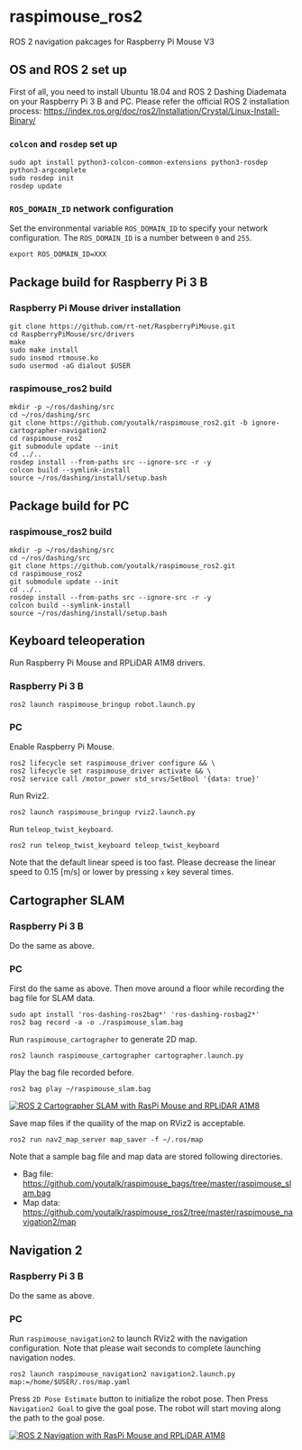 # raspimouse_ros2
ROS 2 navigation pakcages for Raspberry Pi Mouse V3

## OS and ROS 2 set up

First of all, you need to install Ubuntu 18.04 and ROS 2 Dashing Diademata on your Raspberry Pi 3 B and PC.
Please refer the official ROS 2 installation process: https://index.ros.org/doc/ros2/Installation/Crystal/Linux-Install-Binary/

### `colcon` and `rosdep` set up

```
sudo apt install python3-colcon-common-extensions python3-rosdep python3-argcomplete
sudo rosdep init
rosdep update
```

### `ROS_DOMAIN_ID` network configuration

Set the environmental variable `ROS_DOMAIN_ID` to specify your network configuration.
The `ROS_DOMAIN_ID` is a number between `0` and `255`.

```
export ROS_DOMAIN_ID=XXX
```

## Package build for Raspberry Pi 3 B

### Raspberry Pi Mouse driver installation

```
git clone https://github.com/rt-net/RaspberryPiMouse.git
cd RaspberryPiMouse/src/drivers
make
sudo make install
sudo insmod rtmouse.ko
sudo usermod -aG dialout $USER
```

### raspimouse_ros2 build

```
mkdir -p ~/ros/dashing/src
cd ~/ros/dashing/src
git clone https://github.com/youtalk/raspimouse_ros2.git -b ignore-cartographer-navigation2
cd raspimouse_ros2
git submodule update --init
cd ../..
rosdep install --from-paths src --ignore-src -r -y
colcon build --symlink-install
source ~/ros/dashing/install/setup.bash
```

## Package build for PC

### raspimouse_ros2 build

```
mkdir -p ~/ros/dashing/src
cd ~/ros/dashing/src
git clone https://github.com/youtalk/raspimouse_ros2.git
cd raspimouse_ros2
git submodule update --init
cd ../..
rosdep install --from-paths src --ignore-src -r -y
colcon build --symlink-install
source ~/ros/dashing/install/setup.bash
```

## Keyboard teleoperation

Run Raspberry Pi Mouse and RPLiDAR A1M8 drivers.

### Raspberry Pi 3 B

```
ros2 launch raspimouse_bringup robot.launch.py
```

### PC

Enable Raspberry Pi Mouse.

```
ros2 lifecycle set raspimouse_driver configure && \
ros2 lifecycle set raspimouse_driver activate && \
ros2 service call /motor_power std_srvs/SetBool '{data: true}'
```

Run Rviz2.

```
ros2 launch raspimouse_bringup rviz2.launch.py
```

Run `teleop_twist_keyboard`.

```
ros2 run teleop_twist_keyboard teleop_twist_keyboard
```

Note that the default linear speed is too fast.
Please decrease the linear speed to 0.15 [m/s] or lower by pressing `x` key several times.

## Cartographer SLAM

### Raspberry Pi 3 B

Do the same as above.

### PC

First do the same as above.
Then move around a floor while recording the bag file for SLAM data.

```
sudo apt install 'ros-dashing-ros2bag*' 'ros-dashing-rosbag2*'
ros2 bag record -a -o ./raspimouse_slam.bag
```

Run `raspimouse_cartographer` to generate 2D map.

```
ros2 launch raspimouse_cartographer cartographer.launch.py
```

Play the bag file recorded before.

```
ros2 bag play ~/raspimouse_slam.bag
```

[![ROS 2 Cartographer SLAM with RasPi Mouse and RPLiDAR A1M8](https://img.youtube.com/vi/OUnz8rO132Q/0.jpg)](https://www.youtube.com/watch?v=OUnz8rO132Q)

Save map files if the quaility of the map on RViz2 is acceptable.

```
ros2 run nav2_map_server map_saver -f ~/.ros/map
```

Note that a sample bag file and map data are stored following directories.

- Bag file: https://github.com/youtalk/raspimouse_bags/tree/master/raspimouse_slam.bag
- Map data: https://github.com/youtalk/raspimouse_ros2/tree/master/raspimouse_navigation2/map

## Navigation 2

### Raspberry Pi 3 B

Do the same as above.

### PC

Run `raspimouse_navigation2` to launch RViz2 with the navigation configuration.
Note that please wait seconds to complete launching navigation nodes.

```
ros2 launch raspimouse_navigation2 navigation2.launch.py map:=/home/$USER/.ros/map.yaml
```

Press `2D Pose Estimate` button to initialize the robot pose. Then Press `Navigation2 Goal` to give the goal pose.
The robot will start moving along the path to the goal pose.

[![ROS 2 Navigation with RasPi Mouse and RPLiDAR A1M8](https://img.youtube.com/vi/iDeybhXFpAI/0.jpg)](https://www.youtube.com/watch?v=iDeybhXFpAI)
